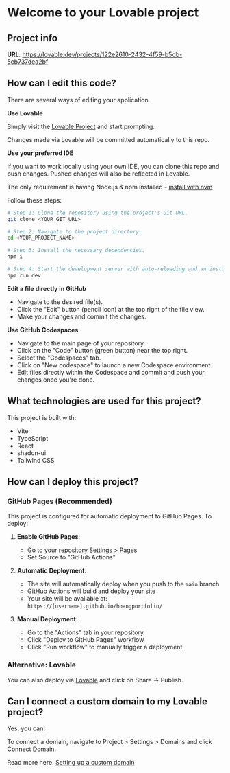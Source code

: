 # Welcome to your Lovable project

## Project info

**URL**: https://lovable.dev/projects/122e2610-2432-4f59-b5db-5cb737dea2bf

## How can I edit this code?

There are several ways of editing your application.

**Use Lovable**

Simply visit the [Lovable Project](https://lovable.dev/projects/122e2610-2432-4f59-b5db-5cb737dea2bf) and start prompting.

Changes made via Lovable will be committed automatically to this repo.

**Use your preferred IDE**

If you want to work locally using your own IDE, you can clone this repo and push changes. Pushed changes will also be reflected in Lovable.

The only requirement is having Node.js & npm installed - [install with nvm](https://github.com/nvm-sh/nvm#installing-and-updating)

Follow these steps:

```sh
# Step 1: Clone the repository using the project's Git URL.
git clone <YOUR_GIT_URL>

# Step 2: Navigate to the project directory.
cd <YOUR_PROJECT_NAME>

# Step 3: Install the necessary dependencies.
npm i

# Step 4: Start the development server with auto-reloading and an instant preview.
npm run dev
```

**Edit a file directly in GitHub**

- Navigate to the desired file(s).
- Click the "Edit" button (pencil icon) at the top right of the file view.
- Make your changes and commit the changes.

**Use GitHub Codespaces**

- Navigate to the main page of your repository.
- Click on the "Code" button (green button) near the top right.
- Select the "Codespaces" tab.
- Click on "New codespace" to launch a new Codespace environment.
- Edit files directly within the Codespace and commit and push your changes once you're done.

## What technologies are used for this project?

This project is built with:

- Vite
- TypeScript
- React
- shadcn-ui
- Tailwind CSS

## How can I deploy this project?

### GitHub Pages (Recommended)

This project is configured for automatic deployment to GitHub Pages. To deploy:

1. **Enable GitHub Pages**: 
   - Go to your repository Settings > Pages
   - Set Source to "GitHub Actions"

2. **Automatic Deployment**: 
   - The site will automatically deploy when you push to the `main` branch
   - GitHub Actions will build and deploy your site
   - Your site will be available at: `https://[username].github.io/hoangportfolio/`

3. **Manual Deployment**: 
   - Go to the "Actions" tab in your repository
   - Click "Deploy to GitHub Pages" workflow
   - Click "Run workflow" to manually trigger a deployment

### Alternative: Lovable

You can also deploy via [Lovable](https://lovable.dev/projects/122e2610-2432-4f59-b5db-5cb737dea2bf) and click on Share -> Publish.

## Can I connect a custom domain to my Lovable project?

Yes, you can!

To connect a domain, navigate to Project > Settings > Domains and click Connect Domain.

Read more here: [Setting up a custom domain](https://docs.lovable.dev/tips-tricks/custom-domain#step-by-step-guide)
